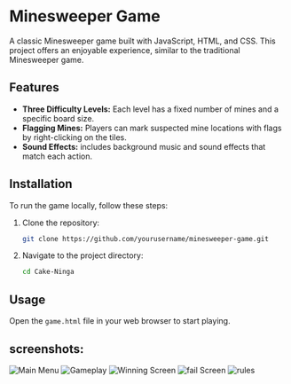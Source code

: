 # Minesweeper Game

A classic Minesweeper game built with JavaScript, HTML, and CSS. This project offers an enjoyable experience, similar to the traditional Minesweeper game.

## Features

- **Three Difficulty Levels:** Each level has a fixed number of mines and a specific board size.
- **Flagging Mines:** Players can mark suspected mine locations with flags by right-clicking on the tiles.
- **Sound Effects:** includes background music and sound effects that match each action.


## Installation

To run the game locally, follow these steps:

1. Clone the repository:
   ```bash
   git clone https://github.com/yourusername/minesweeper-game.git
    ```
2.  Navigate to the project directory:
    ```bash
    cd Cake-Ninga
    ```
## Usage

Open the `game.html` file in your web browser to start playing.

## screenshots:

![Main Menu](screenshots/homePage.jpg)
![Gameplay](screenshots/gameplay.png)
![Winning Screen](screenshots/win-screen.png)
![fail Screen](screenshots/fail-screen.png)
![rules](screenshots/rules.png)


